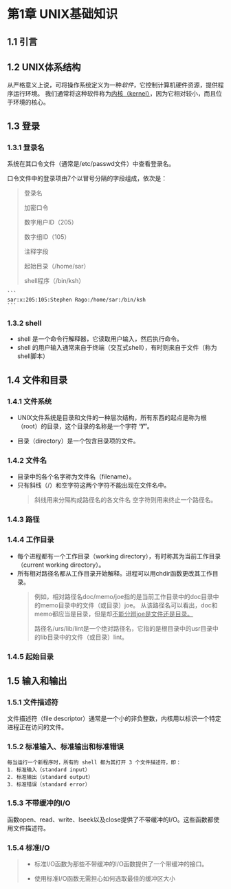 # 第1章 UNIX基础知识

## 1.1 引言

## 1.2 UNIX体系结构

从严格意义上说，可将操作系统定义为一种*软件*，它控制计算机硬件资源，提供程序运行环境。
我们通常将这种软件称为<u>内核（kernel）</u>，因为它相对较小，而且位于环境的核心。

## 1.3 登录

### 1.3.1 登录名

系统在其口令文件（通常是/etc/passwd文件）中查看登录名。

口令文件中的登录项由7个以冒号分隔的字段组成，依次是：
> 登录名
> 
> 加密口令
> 
> 数字用户ID（205）
> 
> 数字组ID（105）
>
> 注释字段
> 
> 起始目录（/home/sar）
>
> shell程序（/bin/ksh）
> 
    ```
    sar:x:205:105:Stephen Rago:/home/sar:/bin/ksh
    ```

### 1.3.2 shell

* shell 是一个命令行解释器，它读取用户输入，然后执行命令。
* shell 的用户输入通常来自于终端（交互式shell），有时则来自于文件（称为shell脚本）

## 1.4 文件和目录

### 1.4.1 文件系统

* UNIX文件系统是目录和文件的一种层次结构，所有东西的起点是称为根（root）的目录，这个目录的名称是一个字符 **“/”**。

* 目录（directory）是一个包含目录项的文件。

### 1.4.2 文件名

* 目录中的各个名字称为文件名（filename）。
* 只有斜线（/）和空字符这两个字符不能出现在文件名中。
    > 斜线用来分隔构成路径名的各文件名
    > 空字符则用来终止一个路径名。

### 1.4.3 路径

### 1.4.4 工作目录

* 每个进程都有一个工作目录（working directory），有时称其为当前工作目录（current working directory）。
* 所有相对路径名都从工作目录开始解释。进程可以用chdir函数更改其工作目录。
    > 例如，相对路径名doc/memo/joe指的是当前工作目录中的doc目录中 的memo目录中的文件（或目录）joe。
    > 从该路径名可以看出，doc和memo都应当是目录，但是却<u>不能分辨joe是文件还是目录。</u>
    >
    > 路径名/urs/lib/lint是一个绝对路径名，它指的是根目录中的usr目录中的lib目录中的文件（或目录）lint。

### 1.4.5 起始目录

## 1.5 输入和输出

### 1.5.1 文件描述符

文件描述符（file descriptor）通常是一个小的非负整数，内核用以标识一个特定进程正在访问的文件。

### 1.5.2 标准输入、标准输出和标准错误

    每当运行一个新程序时，所有的 shell 都为其打开 3 个文件描述符，即：
    1. 标准输入（standard input）
    2. 标准输出（standard output）
    3. 标准错误（standard error）

### 1.5.3 不带缓冲的I/O

函数open、read、write、lseek以及close提供了不带缓冲的I/O。这些函数都使用文件描述符。

### 1.5.4 标准I/O

> * 标准I/O函数为那些不带缓冲的I/O函数提供了一个带缓冲的接口。
>
> * 使用标准I/O函数无需担心如何选取最佳的缓冲区大小